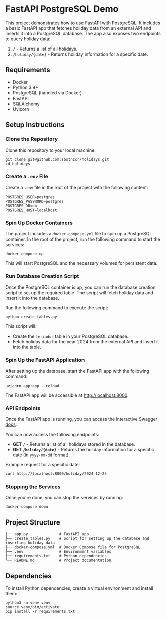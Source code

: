 # FastAPI PostgreSQL Demo

This project demonstrates how to use FastAPI with PostgreSQL. It includes a basic FastAPI app that fetches holiday data from an external API and inserts it into a PostgreSQL database. The app also exposes two endpoints to query holiday data:

1. `/` - Returns a list of all holidays.
2. `/holiday/{date}` - Returns holiday information for a specific date.

## Requirements

- Docker
- Python 3.9+
- PostgreSQL (handled via Docker)
- FastAPI
- SQLAlchemy
- Uvicorn

## Setup Instructions

### Clone the Repository

Clone this repository to your local machine:

```
git clone git@github.com:sbstnzcr/holidays.git
cd holidays
```

### Create a `.env` File

Create a `.env` file in the root of the project with the following content:

```
POSTGRES_USER=postgres
POSTGRES_PASSWORD=postgres
POSTGRES_DB=db
POSTGRES_HOST=localhost
```

### Spin Up Docker Containers

The project includes a `docker-compose.yml` file to spin up a PostgreSQL container. In the root of the project, run the following command to start the services:

```
docker-compose up
```

This will start PostgreSQL and the necessary volumes for persistent data.

### Run Database Creation Script

Once the PostgreSQL container is up, you can run the database creation script to set up the required table. The script will fetch holiday data and insert it into the database.

Run the following command to execute the script:

```
python create_tables.py
```

This script will:
- Create the `feriados` table in your PostgreSQL database.
- Fetch holiday data for the year 2024 from the external API and insert it into the table.

### Spin Up the FastAPI Application

After setting up the database, start the FastAPI app with the following command:

```
uvicorn app:app --reload
```

The FastAPI app will be accessible at [http://localhost:8000](http://localhost:8000).

### API Endpoints

Once the FastAPI app is running, you can access the interactive Swagger [docs](http://localhost:8000/docs).

You can now access the following endpoints:

- **GET `/`** - Returns a list of all holidays stored in the database.
- **GET `/holiday/{date}`** - Returns the holiday information for a specific date (in `yyyy-mm-dd` format).

Example request for a specific date:
```
curl http://localhost:8000/holiday/2024-12-25
```

### Stopping the Services

Once you're done, you can stop the services by running:

```
docker-compose down
```

## Project Structure

```
├── app.py              # FastAPI app
├── create_tables.py    # Script for setting up the database and inserting holiday data
├── docker-compose.yml  # Docker Compose file for PostgreSQL
├── .env                # Environment variables
├── requirements.txt    # Python dependencies
└── README.md           # Project documentation
```

## Dependencies

To install Python dependencies, create a virtual environment and install them:

```
python3 -m venv venv
source venv/bin/activate
pip install -r requirements.txt
```
